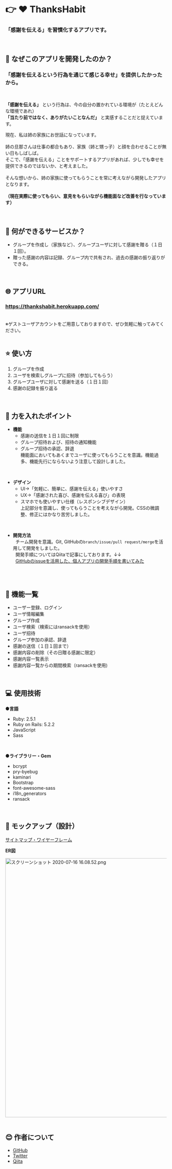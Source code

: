 #  👉 ❤️ ThanksHabit
### 「感謝を伝える」を習慣化するアプリです。
<br>

## 💬 なぜこのアプリを開発したのか？
### 「感謝を伝えるという行為を通じて感じる幸せ」を提供したかったから。
<br>

 **「感謝を伝える」** という行為は、今の自分の置かれている環境が（たとえどんな環境であれ）<br>
 **「当たり前ではなく、ありがたいことなんだ」** と実感することだと捉えています。<br>

現在、私は姉の家族にお世話になっています。<br>
<br>
姉の旦那さんは仕事の都合もあり、家族（姉と甥っ子）と顔を合わせることが無い日もしばしば。<br>
そこで、「感謝を伝える」ことをサポートするアプリがあれば、少しでも幸せを提供できるのではないか、と考えました。<br>
<br>
そんな想いから、姉の家族に使ってもらうことを常に考えながら開発したアプリとなります。<br>
<br>
**（現在実際に使ってもらい、意見をもらいながら機能面など改善を行なっています）**<br>
<br>
<br>

## :memo: 何ができるサービスか？
- グループを作成し（家族など）、グループユーザに対して感謝を贈る（１日１回）。
- 贈った感謝の内容は記録、グループ内で共有され、過去の感謝の振り返りができる。
<br>

## 🌐 アプリURL

### **https://thankshabit.herokuapp.com/**
<br>
※ゲストユーザアカウントをご用意しておりますので、ぜひ気軽に触ってみてください。
<br>
<br>

## ⭐ 使い方
1. グループを作成
2. ユーザを検索しグループに招待（参加してもらう）
3. グループユーザに対して感謝を送る（１日１回）
4. 感謝の記録を振り返る
<br>

## 💪 力を入れたポイント
- **機能**
  - 感謝の送信を１日１回に制限
  - グループ招待および、招待の通知機能
  - グループ招待の承認、辞退<br>
機能面においてもあくまでユーザに使ってもらうことを意識。機能過多、機能先行にならないよう注意して設計しました。
<br>

- **デザイン**
  - UI→「気軽に、簡単に、感謝を伝える」使いやすさ
  - UX→「感謝された喜び、感謝を伝える喜び」の表現
  - スマホでも使いやすい仕様（レスポンシブデザイン）<br>
上記部分を意識し、使ってもらうことを考えながら開発。CSSの微調整、修正にはかなり苦労しました。
<br>

- **開発方法**<br>
&nbsp; チーム開発を意識。Git, GitHubの`branch/issue/pull request/merge`を活用して開発をしました。<br>
&nbsp; 開発手順についてはQiitaで記事にしております。↓↓<br>
&nbsp; [GitHubのissueを活用した、個人アプリの開発手順を書いてみた](https://qiita.com/tkmd35/items/9612c03dc60b1c516969)
<br>
<br>

## 📖 機能一覧
- ユーザー登録、ログイン
- ユーザ情報編集
- グループ作成
- ユーザ検索（検索にはransackを使用）
- ユーザ招待
- グループ参加の承認、辞退
- 感謝の送信（１日１回まで）
- 感謝内容の削除（その日贈る感謝に限定）
- 感謝内容一覧表示
- 感謝内容一覧からの期間検索（ransackを使用)
<br>

##  💻 使用技術
**●言語**

- Ruby: 2.5.1
- Ruby on Rails: 5.2.2
- JavaScript
- Sass
<br>

**●ライブラリー・Gem**

- bcrypt
- pry-byebug
- kaminari
- Bootstrap
- font-awesome-sass
- i18n_generators
- ransack
<br>

## :scroll: モックアップ（設計）
[サイトマップ・ワイヤーフレーム](https://cacoo.com/diagrams/oJpZYMVbNzOlrV8W/BCE92)<br>

**ER図**

<img width="807" alt="スクリーンショット 2020-07-16 16.08.52.png" src="https://qiita-image-store.s3.ap-northeast-1.amazonaws.com/0/621162/36140799-22c6-a785-8b0c-821ce4632f03.png">

<br>
<br>

## :blush: 作者について
- [GitHub](https://github.com/TomoyukiMatsuda)
- [Twitter](https://twitter.com/tkmd35)
- [Qiita](https://qiita.com/tkmd35)
